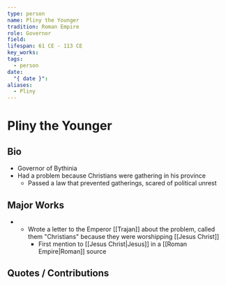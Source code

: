 ```yaml
---
type: person
name: Pliny the Younger
tradition: Roman Empire
role: Governor
field: 
lifespan: 61 CE - 113 CE
key_works: 
tags:
  - person
date:
  "{ date }": 
aliases:
  - Pliny
---
```


# Pliny the Younger

## Bio
- Governor of Bythinia
- Had a problem because Christians were gathering in his province
	- Passed a law that prevented gatherings, scared of political unrest


## Major Works

- - Wrote a letter to the Emperor [[Trajan]] about the problem, called them "Christians" because they were worshipping [[Jesus Christ]]
	- First mention to [[Jesus Christ|Jesus]] in a [[Roman Empire|Roman]] source

## Quotes / Contributions

> 

